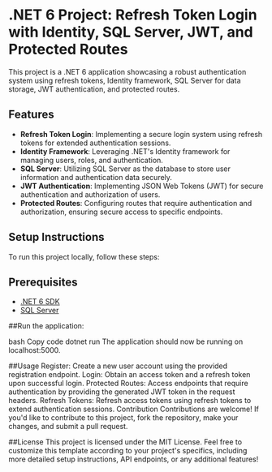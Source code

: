 # .NET 6 Project: Refresh Token Login with Identity, SQL Server, JWT, and Protected Routes

This project is a .NET 6 application showcasing a robust authentication system using refresh tokens, Identity framework, SQL Server for data storage, JWT authentication, and protected routes.

## Features

- **Refresh Token Login**: Implementing a secure login system using refresh tokens for extended authentication sessions.
- **Identity Framework**: Leveraging .NET's Identity framework for managing users, roles, and authentication.
- **SQL Server**: Utilizing SQL Server as the database to store user information and authentication data securely.
- **JWT Authentication**: Implementing JSON Web Tokens (JWT) for secure authentication and authorization of users.
- **Protected Routes**: Configuring routes that require authentication and authorization, ensuring secure access to specific endpoints.

## Setup Instructions

To run this project locally, follow these steps:

## Prerequisites

- [.NET 6 SDK](https://dotnet.microsoft.com/download/dotnet/6.0)
- [SQL Server](https://www.microsoft.com/en-us/sql-server/sql-server-downloads)



##Run the application:

bash
Copy code
dotnet run
The application should now be running on localhost:5000.

##Usage
Register: Create a new user account using the provided registration endpoint.
Login: Obtain an access token and a refresh token upon successful login.
Protected Routes: Access endpoints that require authentication by providing the generated JWT token in the request headers.
Refresh Tokens: Refresh access tokens using refresh tokens to extend authentication sessions.
Contribution
Contributions are welcome! If you'd like to contribute to this project, fork the repository, make your changes, and submit a pull request.

##License
This project is licensed under the MIT License.
Feel free to customize this template according to your project's specifics, including more detailed setup instructions, API endpoints, or any additional features!





